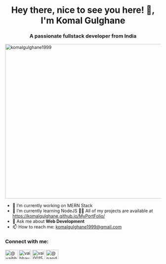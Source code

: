 

<h1 align="center"> Hey there, nice to see you here! 👋, I'm Komal Gulghane
<h3 align="center">A passionate fullstack developer from India</h3>
<img align="center" src="https://tse1.mm.bing.net/th?id=OIP.YCJLxs_ul42eHP2CgWhSVAHaDt&pid=Api&P=0&w=312&h=157" alt="komalgulghane1999" height="500" width="1500" /></a>

<br>

- 🔭 I’m currently working on MERN Stack
- 🌱  I’m currently learning NodeJS
  👨‍💻 All of my projects are available at https://komalgulghane.github.io/MyPortFolio/
- 💬 Ask me about **Web Development**
- 📫 How to  reach me: komalgulghane1999@gmail.com


<p align="left">
<h3 align="left">Connect with me:</h3>

<a href="https://twitter.com/@vaibhav47447446" target="blank"><img align="center" src="https://cdn.jsdelivr.net/npm/simple-icons@3.0.1/icons/twitter.svg" alt="@vaibhav47447446" height="30" width="40" /></a>
<a href="https://linkedin.com/in/vaibhav-pandey-7392b0171" target="blank"><img align="center" src="https://cdn.jsdelivr.net/npm/simple-icons@3.0.1/icons/linkedin.svg" alt="vaibhav-pandey-7392b0171" height="30" width="40" /></a>
<a href="https://instagram.com/vai0015" target="blank"><img align="center" src="https://cdn.jsdelivr.net/npm/simple-icons@3.0.1/icons/instagram.svg" alt="vai0015" height="30" width="40" /></a>
<a href="https://www.hackerrank.com/pandeyvaibhav001?hr_r=1" target="blank"><img align="center" src="https://cdn.jsdelivr.net/npm/simple-icons@3.0.1/icons/hackerrank.svg" alt="@pandeyvaibhav001" height="30" width="40" /></a>
</p>
